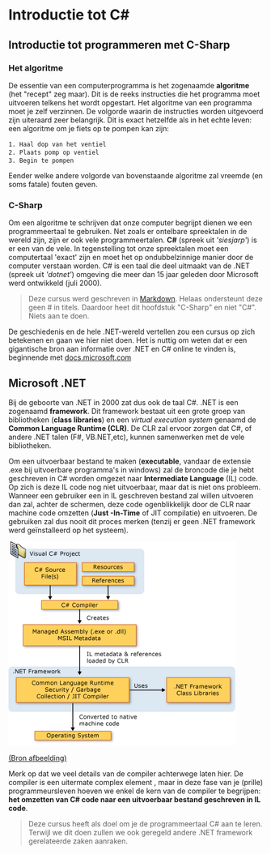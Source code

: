 # Introductie tot C\#

## Introductie tot programmeren met C-Sharp

### Het algoritme

De essentie van een computerprogramma is het zogenaamde **algoritme** \(het "recept" zeg maar\). Dit is de reeks instructies die het programma moet uitvoeren telkens het wordt opgestart. Het algoritme van een programma moet je zelf verzinnen. De volgorde waarin de instructies worden uitgevoerd zijn uiteraard zeer belangrijk. Dit is exact hetzelfde als in het echte leven: een algoritme om je fiets op te pompen kan zijn:

```text
1. Haal dop van het ventiel
2. Plaats pomp op ventiel
3. Begin te pompen
```

Eender welke andere volgorde van bovenstaande algoritme zal vreemde \(en soms fatale\) fouten geven.

### C-Sharp

Om een algoritme te schrijven dat onze computer begrijpt dienen we een programmeertaal te gebruiken. Net zoals er ontelbare spreektalen in de wereld zijn, zijn er ook vele programmeertalen. **C\#** \(spreek uit _'siesjarp'_\) is er een van de vele. In tegenstelling tot onze spreektalen moet een computertaal 'exact' zijn en moet het op ondubbelzinnige manier door de computer verstaan worden. C\# is een taal die deel uitmaakt van de .NET \(spreek uit _'dotnet'_\) omgeving die meer dan 15 jaar geleden door Microsoft werd ontwikkeld \(juli 2000\).

> Deze cursus werd geschreven in [Markdown](https://en.wikipedia.org/wiki/Markdown). Helaas ondersteunt deze geen \# in titels. Daardoor heet dit hoofdstuk "C-Sharp" en niet "C\#". Niets aan te doen.

De geschiedenis en de hele .NET-wereld vertellen zou een cursus op zich betekenen en gaan we hier niet doen. Het is nuttig om weten dat er een gigantische bron aan informatie over .NET en C\# online te vinden is, beginnende met [docs.microsoft.com](https://docs.microsoft.com/en-us/dotnet/csharp/getting-started/)

## Microsoft .NET

Bij de geboorte van .NET in 2000 zat dus ook de taal C\#. .NET is een zogenaamd **framework**. Dit framework bestaat uit een grote groep van bibliotheken \(**class libraries**\) en een _virtual execution system_ genaamd de **Common Language Runtime \(CLR\)**. De CLR zal ervoor zorgen dat C\#, of andere .NET talen \(F\#, VB.NET,etc\), kunnen samenwerken met de vele bibliotheken.

Om een uitvoerbaar bestand te maken \(**executable**, vandaar de extensie .exe bij uitvoerbare programma's in windows\) zal de broncode die je hebt geschreven in C\# worden omgezet naar **Intermediate Language** \(IL\) code. Op zich is deze IL code nog niet uitvoerbaar, maar dat is niet ons probleem. Wanneer een gebruiker een in IL geschreven bestand zal willen uitvoeren dan zal, achter de schermen, deze code ogenblikkelijk door de CLR naar machine code omzetten \(**Just -In-Time** of JIT compilatie\) en uitvoeren. De gebruiken zal dus nooit dit proces merken \(tenzij er geen .NET framework werd geïnstalleerd op het systeem\).

![Compiler process](../../.gitbook/assets/compiler.png)

[\(Bron afbeelding\)](https://docs.microsoft.com/en-us/dotnet/csharp/getting-started/introduction-to-the-csharp-language-and-the-net-framework)

Merk op dat we veel details van de compiler achterwege laten hier. De compiler is een uitermate complex element , maar in deze fase van je \(prille\) programmeursleven hoeven we enkel de kern van de compiler te begrijpen: **het omzetten van C\# code naar een uitvoerbaar bestand geschreven in IL code**.

> Deze cursus heeft als doel om je de programmeertaal C\# aan te leren. Terwijl we dit doen zullen we ook geregeld andere .NET framework gerelateerde zaken aanraken.

